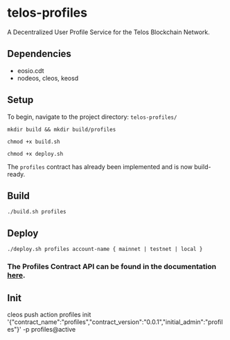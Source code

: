 # telos-profiles
A Decentralized User Profile Service for the Telos Blockchain Network.

## Dependencies

* eosio.cdt
* nodeos, cleos, keosd

## Setup

To begin, navigate to the project directory: `telos-profiles/`

    mkdir build && mkdir build/profiles

    chmod +x build.sh

    chmod +x deploy.sh

The `profiles` contract has already been implemented and is now build-ready.

## Build

    ./build.sh profiles

## Deploy

    ./deploy.sh profiles account-name { mainnet | testnet | local }

### The Profiles Contract API can be found in the documentation [here](docs/ContractAPI.md).

## Init

cleos push action profiles init '{"contract_name":"profiles","contract_version":"0.0.1","initial_admin":"profiles"}' -p profiles@active
